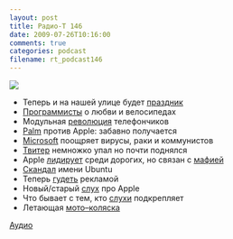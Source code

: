 ```yaml
---
layout: post
title: Радио-Т 146
date: 2009-07-26T10:16:00
comments: true
categories: podcast
filename: rt_podcast146
---
```

![](https://radio-t.com/images/radio-t/rt146.jpg)


- Теперь и на нашей улице будет [праздник](http://internet.cnews.ru/news/line/index.shtml?2009/07/24/355288)
- [Программисты](http://www.thecodist.com/article/why_do_you_love_programming) о любви и велосипедах
- Модульная [революция](http://www.engadget.com/2009/07/23/modu-actually-launches-in-israel-gets-hands-on-treatment-as-pro/) телефончиков
- [Palm](http://webplanet.ru/news/soft/2009/07/24/palm_vs_apple.html) против Apple: забавно получается
- [Microsoft](http://www.opennet.ru/opennews/art.shtml?num=22661) поощряет вирусы, раки и коммунистов
- [Твитер](http://www.techcrunch.com/2009/07/24/twitter-cracks-down-on-spam-accounts-people-lose-followers/) немножко упал но почти поднялся
- Apple [лидирует](http://habrahabr.ru/blogs/apple/65296/) среди дорогих, но связан с [мафией](http://webplanet.ru/news/life/2009/07/20/apple_mob.html)
- [Скандал](http://www.securitylab.ru/news/382871.php) имени Ubuntu
- Теперь [гудеть](http://internet.cnews.ru/news/line/index.shtml?2009/07/24/355269) рекламой
- Новый/старый [слух](http://www.engadget.com/2009/07/24/apple-tablet-rumored-for-launch-early-next-year-for-serious-thi/) про Apple
- Что бывает с тем, кто [слухи](http://webplanet.ru/news/life/2009/07/22/fox.html) подкрепляет
- Летающая [мото–коляска](http://www.engadget.com/2009/07/19/parajet-skycar-flying-vehicle-evolves-now-ready-for-pre-orders/)

[Аудио](http://archive.rucast.net/radio-t/media/rt_podcast146.mp3)
<audio src="http://archive.rucast.net/radio-t/media/rt_podcast146.mp3" preload="none"></audio>
